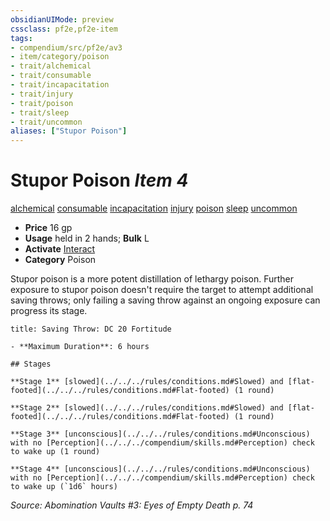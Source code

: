 ```yaml
---
obsidianUIMode: preview
cssclass: pf2e,pf2e-item
tags:
- compendium/src/pf2e/av3
- item/category/poison
- trait/alchemical
- trait/consumable
- trait/incapacitation
- trait/injury
- trait/poison
- trait/sleep
- trait/uncommon
aliases: ["Stupor Poison"]
---
```

# Stupor Poison *Item 4*  
[alchemical](../../../rules/traits/alchemical.md)  [consumable](../../../rules/traits/consumable.md)  [incapacitation](../../../rules/traits/incapacitation.md)  [injury](../../../rules/traits/injury.md)  [poison](../../../rules/traits/poison.md)  [sleep](../../../rules/traits/sleep.md)  [uncommon](../../../rules/traits/uncommon.md)  

- **Price** 16 gp
- **Usage** held in 2 hands; **Bulk** L
- **Activate** [Interact](../../../rules/actions/interact.md)
- **Category** Poison

Stupor poison is a more potent distillation of lethargy poison. Further exposure to stupor poison doesn't require the target to attempt additional saving throws; only failing a saving throw against an ongoing exposure can progress its stage.

```ad-inline-affliction
title: Saving Throw: DC 20 Fortitude

- **Maximum Duration**: 6 hours

## Stages

**Stage 1** [slowed](../../../rules/conditions.md#Slowed) and [flat-footed](../../../rules/conditions.md#Flat-footed) (1 round)

**Stage 2** [slowed](../../../rules/conditions.md#Slowed) and [flat-footed](../../../rules/conditions.md#Flat-footed) (1 round)

**Stage 3** [unconscious](../../../rules/conditions.md#Unconscious) with no [Perception](../../../compendium/skills.md#Perception) check to wake up (1 round)

**Stage 4** [unconscious](../../../rules/conditions.md#Unconscious) with no [Perception](../../../compendium/skills.md#Perception) check to wake up (`1d6` hours)
```

*Source: Abomination Vaults #3: Eyes of Empty Death p. 74*
